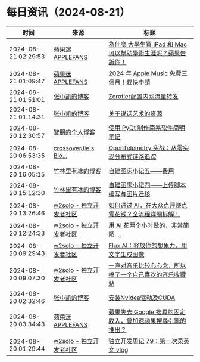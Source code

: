 ﻿# 每日资讯（2024-08-21）

|时间|来源|标题|
|---|---|---|
|2024-08-21 02:29:53|[蘋果迷 APPLEFANS](https://applefans.today/feed/)|[為什麼 大學生買 iPad 和 Mac 可以幫助學術生涯呢？蘋果告訴你！](https://applefans.today/2024-08-why-college-students-need-mac-and-ipad/)|
|2024-08-21 01:09:47|[蘋果迷 APPLEFANS](https://applefans.today/feed/)|[2024 年 Apple Music 免費三個月！趕快申請](https://applefans.today/2024-8-apple-music-free-three-month/)|
|2024-08-21 01:51:01|[张小凯的博客](https://jasonkayzk.github.io/atom.xml)|[Zerotier配置内网流量转发](https://jasonkayzk.github.io/2024/08/21/Zerotier%E9%85%8D%E7%BD%AE%E5%86%85%E7%BD%91%E6%B5%81%E9%87%8F%E8%BD%AC%E5%8F%91/)|
|2024-08-21 01:14:31|[张小凯的博客](https://jasonkayzk.github.io/atom.xml)|[关于说话艺术的资源](https://jasonkayzk.github.io/2024/08/21/%E5%85%B3%E4%BA%8E%E8%AF%B4%E8%AF%9D%E8%89%BA%E6%9C%AF%E7%9A%84%E8%B5%84%E6%BA%90/)|
|2024-08-20 12:30:57|[智朋的个人博客](https://coffeelize.top/atom.xml)|[使用 PyQt 制作简易软件简明笔记](https://coffeelize.top/posts/Short-Notes-on-Making-Simple-Software-with-PyQt.html)|
|2024-08-20 06:53:35|[crossoverJie's Blo...](https://crossoverjie.top/atom.xml)|[OpenTelemetry 实战：从零实现分布式链路追踪](http://crossoverjie.top/2024/08/20/ob/OpenTelemetry-01-trace/)|
|2024-08-20 16:05:15|[竹林里有冰的博客](https://zhul.in/rss.xml)|[自建图床小记五——费用](https://zhul.in/2024/08/21/self-host-cdn-expense/)|
|2024-08-20 15:12:30|[竹林里有冰的博客](https://zhul.in/rss.xml)|[自建图床小记四——上传脚本编写与图片迁移](https://zhul.in/2024/08/20/picbed-upload-script-and-image-migration/)|
|2024-08-20 13:26:46|[w2solo - 独立开发者社区](https://w2solo.com/topics/feed)|[如何通过 AI，在大众点评赚点零花钱？全流程详细拆解！](https://w2solo.com/topics/4940)|
|2024-08-20 12:24:33|[w2solo - 独立开发者社区](https://w2solo.com/topics/feed)|[用 AI 花两个小时做的，非常简陋....](https://w2solo.com/topics/4939)|
|2024-08-20 09:29:43|[w2solo - 独立开发者社区](https://w2solo.com/topics/feed)|[Flux AI：释放你的想象力，用文字生成图像](https://w2solo.com/topics/4938)|
|2024-08-20 09:07:30|[w2solo - 独立开发者社区](https://w2solo.com/topics/feed)|[一直对音乐比较心心念，所以搞了一个自己喜欢的音乐收藏站](https://w2solo.com/topics/4937)|
|2024-08-20 02:32:46|[张小凯的博客](https://jasonkayzk.github.io/atom.xml)|[安装Nvidea驱动及CUDA](https://jasonkayzk.github.io/2024/08/20/%E5%AE%89%E8%A3%85Nvidea%E9%A9%B1%E5%8A%A8%E5%8F%8ACUDA/)|
|2024-08-20 03:34:43|[蘋果迷 APPLEFANS](https://applefans.today/feed/)|[蘋果失去 Google 搜尋的固定收入，會加速蘋果搜尋引擎的推出？](https://applefans.today/2024-08-apple-search-engine-rumors/)|
|2024-08-20 01:29:44|[w2solo - 独立开发者社区](https://w2solo.com/topics/feed)|[独立开发周记 79：第一次录英文 vlog](https://w2solo.com/topics/4936)|
